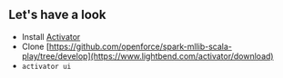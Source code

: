 ## Let's have a look

 - Install [Activator](https://www.lightbend.com/activator/download)  
 - Clone [https://github.com/openforce/spark-mllib-scala-play/tree/develop](https://www.lightbend.com/activator/download)
 - ``activator ui``
